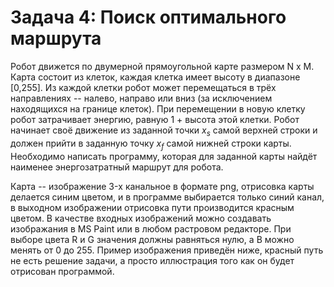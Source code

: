 # Задача 4: Поиск оптимального маршрута

Робот движется по двумерной прямоугольной карте размером N x M. Карта состоит из клеток, каждая клетка имеет высоту в диапазоне [0,255]. Из каждой клетки робот может перемещаться в трёх направлениях -- налево, направо или вниз (за исключением находящихся на границе клеток). При перемещении в новую клетку робот затрачивает энергию, равную 1 + высота этой клетки. Робот начинает своё движение из заданной точки $x_s$ самой верхней строки и должен прийти в заданную точку $x_f$ самой нижней строки карты. Необходимо написать программу, которая для заданной карты найдёт наименее энергозатратный маршрут для робота.

Карта -- изображение 3-x канальное в формате png, отрисовка карты делается синим цветом, и в программе выбирается только синий канал, в выходном изображении отрисовка пути производится красным цветом. В качестве входных изображений можно создавать изображания  в MS Paint или в любом растровом редакторе. При выборе цвета R и G значения должны равняться нулю, а B можно менять от 0 до 255. Пример изображения приведён ниже, красный путь не есть решение задачи, а просто иллюстрация того как он будет отрисован программой.